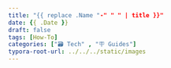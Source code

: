 ```yaml
---
title: "{{ replace .Name "-" " " | title }}"
date: {{ .Date }}
draft: false
tags: [How-To]
categories: ["🗃️ Tech" , "🪧 Guides"]
typora-root-url: ../../../static/images
---
```


